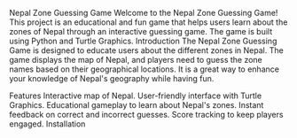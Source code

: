 Nepal Zone Guessing Game
Welcome to the Nepal Zone Guessing Game! This project is an educational and fun game that helps users learn about the zones of Nepal through an interactive guessing game. The game is built using Python and Turtle Graphics.
Introduction
The Nepal Zone Guessing Game is designed to educate users about the different zones in Nepal. The game displays the map of Nepal, and players need to guess the zone names based on their geographical locations. It is a great way to enhance your knowledge of Nepal's geography while having fun.

Features
Interactive map of Nepal.
User-friendly interface with Turtle Graphics.
Educational gameplay to learn about Nepal's zones.
Instant feedback on correct and incorrect guesses.
Score tracking to keep players engaged.
Installation
